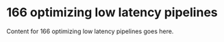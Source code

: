 # 166 optimizing low latency pipelines

Content for 166 optimizing low latency pipelines goes here.
